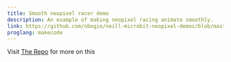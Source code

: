 ```yaml
---
title: Smooth neopixel racer demo
description: An example of making neopixel racing animate smoothly.
link: https://github.com/nbogie/neill-microbit-neopixel-demos/blob/master/SmoothRacerDemo.md
proglang: makecode
---
```


Visit [The Repo]({{page.link}}) for more on this


